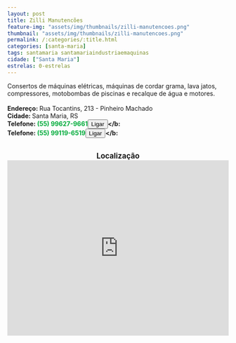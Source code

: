 ```yaml
---
layout: post
title: Zilli Manutencões
feature-img: "assets/img/thumbnails/zilli-manutencoes.png"
thumbnail: "assets/img/thumbnails/zilli-manutencoes.png"
permalink: /:categories/:title.html
categories: [santa-maria]
tags: santamaria santamariaindustriaemaquinas
cidade: ["Santa Maria"]
estrelas: 0-estrelas
---	
```

Consertos de máquinas elétricas, máquinas de cordar grama, lava jatos, compressores, motobombas de piscinas e recalque de água e motores.<!-- more --><br />
<br/>
<b>Endereço: </b>Rua Tocantins, 213 - Pinheiro Machado<br />
<b>Cidade: </b>Santa Maria, RS<br />
<b>Telefone: <span style="color: #00ab3a;">(55) 99627-9661</span><a href="tel:55996279661"><button class="ligar">Ligar</button></a></b:<br />
<b>Telefone: <span style="color: #00ab3a;">(55) 99119-6519</span><a href="tel:55991196519"><button class="ligar">Ligar</button></a></b:<br />
<br />
<div style="font-size: larger; text-align: center;">
Localização</div>
<iframe src="https://www.google.com/maps/embed?pb=!1m18!1m12!1m3!1d3465.6991694297526!2d-53.862386685304244!3d-29.69950032227748!2m3!1f0!2f0!3f0!3m2!1i1024!2i768!4f13.1!3m3!1m2!1s0x9503ccdc41050be3%3A0x467d90db6d5df8a9!2sR.+Tocantins%2C+213+-+Pinheiro+Machado%2C+Santa+Maria+-+RS%2C+97030-075!5e0!3m2!1spt-BR!2sbr!4v1524284710380" width="100%" height="400" frameborder="0" style="border:0" allowfullscreen></iframe>

